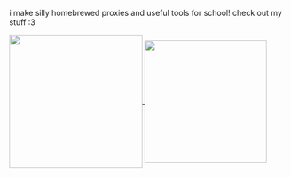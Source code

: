 i make silly homebrewed proxies and useful tools for school! check out my stuff :3


<a href="https://github.com/anuraghazra/github-readme-stats">
  <img height=240 align="center" src="https://github-readme-stats.vercel.app/api?username=dinguschan-owo" />
</a>
<a href="https://github.com/anuraghazra/convoychat">
  <img height=220 align="center" src="https://github-readme-stats.vercel.app/api/top-langs?username=dinguschan-owo&layout=compact&langs_count=8&card_width=380" />
</a>
